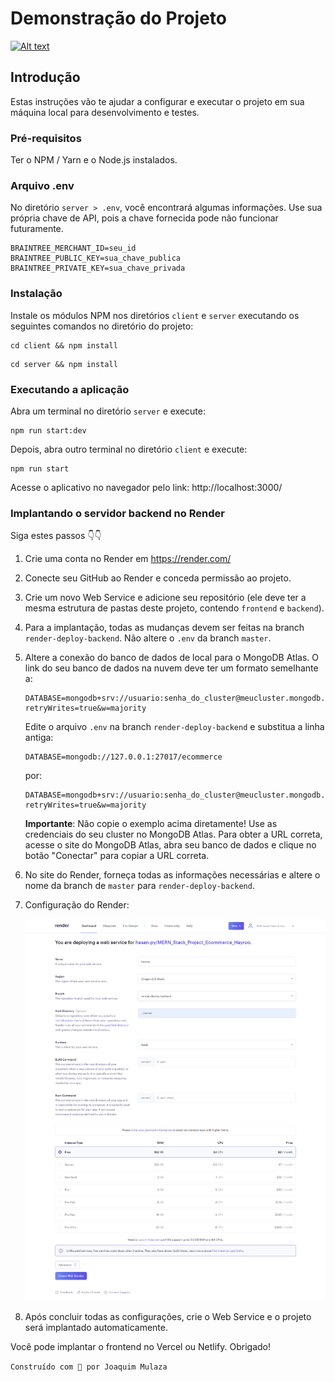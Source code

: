 # Demonstração do Projeto

[![Alt text](https://img.youtube.com/vi/lXk14qt2D28/0.jpg)](https://www.youtube.com/watch?v=lXk14qt2D28)

## Introdução

Estas instruções vão te ajudar a configurar e executar o projeto em sua máquina local para desenvolvimento e testes.

### Pré-requisitos

Ter o NPM / Yarn e o Node.js instalados.

### Arquivo .env

No diretório `server > .env`, você encontrará algumas informações. Use sua própria chave de API, pois a chave fornecida pode não funcionar futuramente.

```
BRAINTREE_MERCHANT_ID=seu_id
BRAINTREE_PUBLIC_KEY=sua_chave_publica
BRAINTREE_PRIVATE_KEY=sua_chave_privada
```

### Instalação

Instale os módulos NPM nos diretórios `client` e `server` executando os seguintes comandos no diretório do projeto:

```
cd client && npm install
```

```
cd server && npm install
```

### Executando a aplicação

Abra um terminal no diretório `server` e execute:

```
npm run start:dev
```

Depois, abra outro terminal no diretório `client` e execute:

```
npm run start
```

Acesse o aplicativo no navegador pelo link: http://localhost:3000/

### Implantando o servidor backend no Render

Siga estes passos 👇👇

1. Crie uma conta no Render em https://render.com/
2. Conecte seu GitHub ao Render e conceda permissão ao projeto.
3. Crie um novo Web Service e adicione seu repositório (ele deve ter a mesma estrutura de pastas deste projeto, contendo `frontend` e `backend`).
4. Para a implantação, todas as mudanças devem ser feitas na branch `render-deploy-backend`. Não altere o `.env` da branch `master`.
5. Altere a conexão do banco de dados de local para o MongoDB Atlas. O link do seu banco de dados na nuvem deve ter um formato semelhante a:

   ```
   DATABASE=mongodb+srv://usuario:senha_do_cluster@meucluster.mongodb.net/ecommerce?retryWrites=true&w=majority
   ```

   Edite o arquivo `.env` na branch `render-deploy-backend` e substitua a linha antiga:
   
   ```
   DATABASE=mongodb://127.0.0.1:27017/ecommerce
   ```
   
   por:
   
   ```
   DATABASE=mongodb+srv://usuario:senha_do_cluster@meucluster.mongodb.net/ecommerce?retryWrites=true&w=majority
   ```
   
   **Importante**: Não copie o exemplo acima diretamente! Use as credenciais do seu cluster no MongoDB Atlas. Para obter a URL correta, acesse o site do MongoDB Atlas, abra seu banco de dados e clique no botão "Conectar" para copiar a URL correta.
   
6. No site do Render, forneça todas as informações necessárias e altere o nome da branch de `master` para `render-deploy-backend`.
7. Configuração do Render:
   
   ![Configuração do Render](assetREADME.md/renderDeployBackendSetup.png)

8. Após concluir todas as configurações, crie o Web Service e o projeto será implantado automaticamente.

Você pode implantar o frontend no Vercel ou Netlify. Obrigado!

`Construído com 💛 por Joaquim Mulaza`

